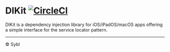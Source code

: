 # DIKit [![CircleCI](https://img.shields.io/circleci/build/github/sybl/swift-dikit/main?token=dc3f0c58d92c3ccec35f1857dc1c2468d70ebc7e)](https://circleci.com/gh/sybl/swift-dikit/tree/main)

DIKit is a dependency injection library for iOS/iPadOS/macOS apps offering a simple interface for the service locator pattern.

---

© Sybl
